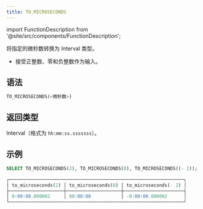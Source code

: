 ```yaml
---
title: TO_MICROSECONDS
---
```

import FunctionDescription from '@site/src/components/FunctionDescription';

<FunctionDescription description="引入或更新于：v1.2.677"/>

将指定的微秒数转换为 Interval 类型。

- 接受正整数、零和负整数作为输入。

## 语法

```sql
TO_MICROSECONDS(<微秒数>)
```

## 返回类型

Interval（格式为 `hh:mm:ss.sssssss`）。

## 示例

```sql
SELECT TO_MICROSECONDS(2), TO_MICROSECONDS(0), TO_MICROSECONDS((- 2));

┌────────────────────────────────────────────────────────────────┐
│ to_microseconds(2) │ to_microseconds(0) │ to_microseconds(- 2) │
├────────────────────┼────────────────────┼──────────────────────┤
│ 0:00:00.000002     │ 00:00:00           │ -0:00:00.000002      │
└────────────────────────────────────────────────────────────────┘
```